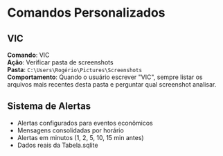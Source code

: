 # Comandos Personalizados

## VIC
**Comando**: VIC  
**Ação**: Verificar pasta de screenshots  
**Pasta**: `C:\Users\Rogério\Pictures\Screenshots`  
**Comportamento**: Quando o usuário escrever "VIC", sempre listar os arquivos mais recentes desta pasta e perguntar qual screenshot analisar.

## Sistema de Alertas
- Alertas configurados para eventos econômicos
- Mensagens consolidadas por horário
- Alertas em minutos (1, 2, 5, 10, 15 min antes)
- Dados reais da Tabela.sqlite